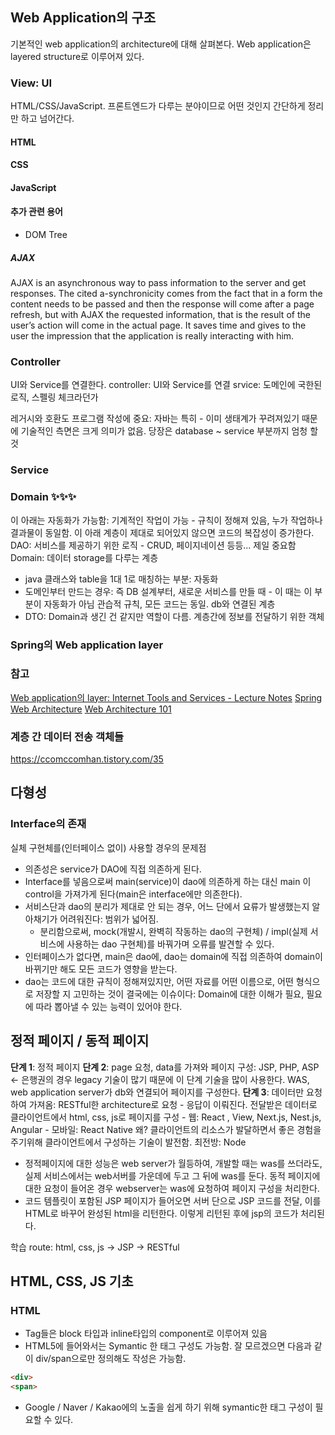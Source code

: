 
## Web Application의 구조
기본적인 web application의 architecture에 대해 살펴본다. Web application은 layered structure로 이루어져 있다. 
### View: UI
HTML/CSS/JavaScript. 프론트엔드가 다루는 분야이므로 어떤 것인지 간단하게 정리만 하고 넘어간다.
#### HTML
#### CSS
#### JavaScript

#### 추가 관련 용어
- DOM Tree
##### AJAX
AJAX is an asynchronous way to pass information to the server and get responses. The cited a-synchronicity comes from the fact that in a form the content needs to be passed and then the response will come after a page refresh, but with AJAX the requested information, that is the result of the user’s action will come in the actual page. It saves time and gives to the user the impression that the application is really interacting with him.
### Controller
UI와  Service를 연결한다. 
controller:  UI와 Service를 연결
srvice: 도메인에 국한된 로직, 스펠링 체크라던가


레거시와 호환도 프로그램 작성에 중요: 자바는 특히 - 이미 생태계가 꾸려져있기 때문에 기술적인 측면은 크게 의미가 없음. 당장은 database ~ service 부분까지 엄청 할 것
### Service
### Domain ✨✨✨
이 아래는 자동화가 가능함: 기계적인 작업이 가능 - 규칙이 정해져 있음, 누가 작업하나 결과물이 동일함. 이 아래 계층이 제대로 되어있지 않으면 코드의 복잡성이 증가한다. 
DAO: 서비스를 제공하기 위한 로직 - CRUD, 페이지네이션 등등... 제일 중요함
Domain: 데이터 storage를 다루는 계층
- java 클래스와 table을 1대 1로 매칭하는 부분: 자동화
- 도메인부터 만드는 경우: 즉 DB 설계부터, 새로운 서비스를 만들 때 - 이 때는 이 부분이 자동화가 아님
관습적 규칙, 모든 코드는 동일.
db와 연결된 계층
- DTO: Domain과 생긴 건 같지만 역할이 다름. 계층간에 정보를 전달하기 위한 객체

### Spring의 Web application layer

### 참고
[Web application의 layer: Internet Tools and Services - Lecture Notes](https://gyires.inf.unideb.hu/GyBITT/08/ch04.html)
[Spring Web Architecture](https://www.petrikainulainen.net/software-development/design/understanding-spring-web-application-architecture-the-classic-way/)
[Web Architecture 101](https://medium.com/storyblocks-engineering/web-architecture-101-a3224e126947)
### 계층 간 데이터 전송 객체들
https://ccomccomhan.tistory.com/35

## 다형성
### Interface의 존재
실체 구현체를(인터페이스 없이) 사용할 경우의 문제점
- 의존성은 service가 DAO에 직접 의존하게 된다.
- Interface를 넣음으로써 main(service)이 dao에 의존하게 하는 대신 main 이 control을 가져가게 된다(main은 interface에만 의존한다).
- 서비스단과 dao의 분리가 제대로 안 되는 경우, 어느 단에서 요류가 발생했는지 알아채기가 어려워진다: 범위가 넓어짐.
	- 분리함으로써, mock(개발시, 완벽히 작동하는 dao의 구현체) / impl(실제 서비스에 사용하는 dao 구현체)를 바꿔가며 오류를 발견할 수 있다.
- 인터페이스가 없다면, main은 dao에, dao는 domain에 직접 의존하여 domain이 바뀌기만 해도 모든 코드가 영향을 받는다.
- dao는 코드에 대한 규칙이 정해져있지만, 어떤 자료를 어떤 이름으로, 어떤 형식으로 저장할 지 고민하는 것이 결국에는 이슈이다: Domain에 대한 이해가 필요, 필요에 따라 뽑아낼 수 있는 능력이 있어야 한다.

## 정적 페이지 / 동적 페이지

**단계 1**: 정적 페이지
**단계 2**: page 요청, data를 가져와 페이지 구성: JSP, PHP, ASP ← 은행권의 경우 legacy 기술이 많기 때문에 이 단계 기술을 많이 사용한다.
	WAS, web application server가 db와 연결되어 페이지를 구성한다.
**단계 3**: 데이터만 요청하여 가져옴: RESTful한 architecture로 요청 - 응답이 이뤄진다.
	 전달받은 데이터로 클라이언트에서 html, css, js로 페이지를 구성
		 - 웹: React , View,  Next.js, Nest.js, Angular
		 - 모바일: React Native
	왜? 클라이언트의 리소스가 발달하면서 좋은 경험을 주기위해 클라이언트에서 구성하는 기술이 발전함. 최전방: Node

- 정적페이지에 대한 성능은 web server가 월등하여, 개발할 때는 was를 쓰더라도, 실제 서비스에서는 web서버를 가운데에 두고 그 뒤에 was를 둔다. 동적 페이지에 대한 요청이 들어온 경우 webserver는 was에 요청하여 페이지 구성을 처리한다.
- 코드 템플릿이 포함된 JSP 페이지가 들어오면 서버 단으로 JSP 코드를 전달, 이를 HTML로 바꾸어 완성된 html을 리턴한다. 이렇게 리턴된 후에 jsp의 코드가 처리된다.

학습 route: html, css, js -> JSP -> RESTful

## HTML, CSS, JS 기초
### HTML
- Tag들은 block 타입과 inline타입의 component로 이루어져 있음
- HTML5에 들어와서는 Symantic 한 태그 구성도 가능함. 잘 모르겠으면 다음과 같이 div/span으로만 정의해도 작성은 가능함.
```html
<div>
<span>
```
- Google / Naver / Kakao에의 노출을 쉽게 하기 위해 symantic한 태그 구성이 필요할 수 있다.